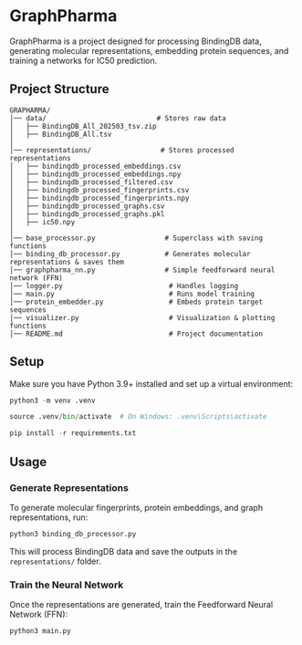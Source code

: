 # GraphPharma
GraphPharma is a project designed for processing BindingDB data, generating molecular representations, embedding protein sequences, and training a networks for IC50 prediction.

## Project Structure
```
GRAPHARMA/
│── data/                           # Stores raw data
│   ├── BindingDB_All_202503_tsv.zip
│   ├── BindingDB_All.tsv
│
│── representations/                 # Stores processed representations
│   ├── bindingdb_processed_embeddings.csv
│   ├── bindingdb_processed_embeddings.npy
│   ├── bindingdb_processed_filtered.csv
│   ├── bindingdb_processed_fingerprints.csv
│   ├── bindingdb_processed_fingerprints.npy
│   ├── bindingdb_processed_graphs.csv
│   ├── bindingdb_processed_graphs.pkl
│   ├── ic50.npy
│
│── base_processor.py                 # Superclass with saving functions
│── binding_db_processor.py           # Generates molecular representations & saves them
│── graphpharma_nn.py                 # Simple feedforward neural network (FFN)
│── logger.py                          # Handles logging
│── main.py                            # Runs model training
│── protein_embedder.py                # Embeds protein target sequences
│── visualizer.py                      # Visualization & plotting functions
│── README.md                          # Project documentation
```

## Setup
Make sure you have Python 3.9+ installed and set up a virtual environment:

```python
python3 -m venv .venv

source .venv/bin/activate  # On Windows: .venv\Scripts\activate

pip install -r requirements.txt
```

##  Usage

### Generate Representations
To generate molecular fingerprints, protein embeddings, and graph representations, run:

```python
python3 binding_db_processor.py
```
This will process BindingDB data and save the outputs in the `representations/` folder.


### Train the Neural Network
Once the representations are generated, train the Feedforward Neural Network (FFN):

```python
python3 main.py
```